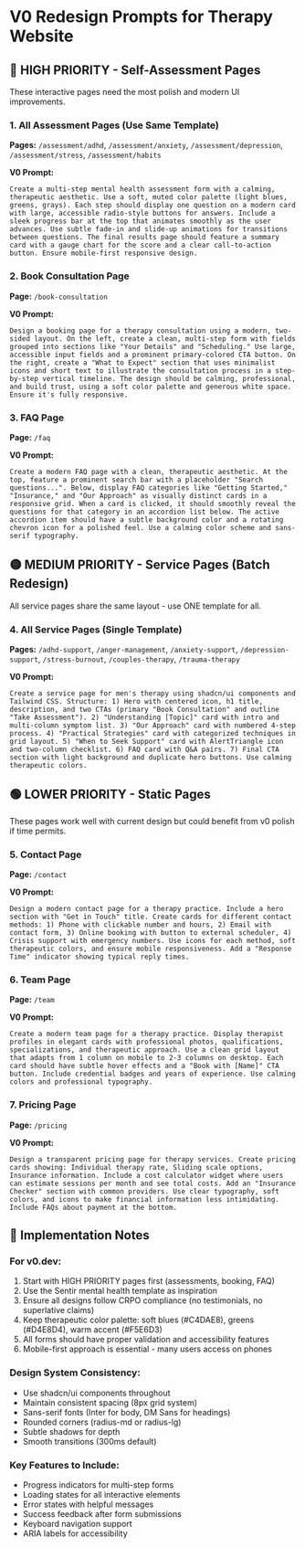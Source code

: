 # V0 Redesign Prompts for Therapy Website

## 🔴 HIGH PRIORITY - Self-Assessment Pages

These interactive pages need the most polish and modern UI improvements.

### 1. **All Assessment Pages** (Use Same Template)
**Pages:** `/assessment/adhd`, `/assessment/anxiety`, `/assessment/depression`, `/assessment/stress`, `/assessment/habits`

**V0 Prompt:**
```
Create a multi-step mental health assessment form with a calming, therapeutic aesthetic. Use a soft, muted color palette (light blues, greens, grays). Each step should display one question on a modern card with large, accessible radio-style buttons for answers. Include a sleek progress bar at the top that animates smoothly as the user advances. Use subtle fade-in and slide-up animations for transitions between questions. The final results page should feature a summary card with a gauge chart for the score and a clear call-to-action button. Ensure mobile-first responsive design.
```

### 2. **Book Consultation Page**
**Page:** `/book-consultation`

**V0 Prompt:**
```
Design a booking page for a therapy consultation using a modern, two-sided layout. On the left, create a clean, multi-step form with fields grouped into sections like "Your Details" and "Scheduling." Use large, accessible input fields and a prominent primary-colored CTA button. On the right, create a "What to Expect" section that uses minimalist icons and short text to illustrate the consultation process in a step-by-step vertical timeline. The design should be calming, professional, and build trust, using a soft color palette and generous white space. Ensure it's fully responsive.
```

### 3. **FAQ Page**
**Page:** `/faq`

**V0 Prompt:**
```
Create a modern FAQ page with a clean, therapeutic aesthetic. At the top, feature a prominent search bar with a placeholder "Search questions...". Below, display FAQ categories like "Getting Started," "Insurance," and "Our Approach" as visually distinct cards in a responsive grid. When a card is clicked, it should smoothly reveal the questions for that category in an accordion list below. The active accordion item should have a subtle background color and a rotating chevron icon for a polished feel. Use a calming color scheme and sans-serif typography.
```

## 🟡 MEDIUM PRIORITY - Service Pages (Batch Redesign)

All service pages share the same layout - use ONE template for all.

### 4. **All Service Pages** (Single Template)
**Pages:** `/adhd-support`, `/anger-management`, `/anxiety-support`, `/depression-support`, `/stress-burnout`, `/couples-therapy`, `/trauma-therapy`

**V0 Prompt:**
```
Create a service page for men's therapy using shadcn/ui components and Tailwind CSS. Structure: 1) Hero with centered icon, h1 title, description, and two CTAs (primary "Book Consultation" and outline "Take Assessment"). 2) "Understanding [Topic]" card with intro and multi-column symptom list. 3) "Our Approach" card with numbered 4-step process. 4) "Practical Strategies" card with categorized techniques in grid layout. 5) "When to Seek Support" card with AlertTriangle icon and two-column checklist. 6) FAQ card with Q&A pairs. 7) Final CTA section with light background and duplicate hero buttons. Use calming therapeutic colors.
```

## 🟢 LOWER PRIORITY - Static Pages

These pages work well with current design but could benefit from v0 polish if time permits.

### 5. **Contact Page**
**Page:** `/contact`

**V0 Prompt:**
```
Design a modern contact page for a therapy practice. Include a hero section with "Get in Touch" title. Create cards for different contact methods: 1) Phone with clickable number and hours, 2) Email with contact form, 3) Online booking with button to external scheduler, 4) Crisis support with emergency numbers. Use icons for each method, soft therapeutic colors, and ensure mobile responsiveness. Add a "Response Time" indicator showing typical reply times.
```

### 6. **Team Page**
**Page:** `/team`

**V0 Prompt:**
```
Create a modern team page for a therapy practice. Display therapist profiles in elegant cards with professional photos, qualifications, specializations, and therapeutic approach. Use a clean grid layout that adapts from 1 column on mobile to 2-3 columns on desktop. Each card should have subtle hover effects and a "Book with [Name]" CTA button. Include credential badges and years of experience. Use calming colors and professional typography.
```

### 7. **Pricing Page**
**Page:** `/pricing`

**V0 Prompt:**
```
Design a transparent pricing page for therapy services. Create pricing cards showing: Individual therapy rate, Sliding scale options, Insurance information. Include a cost calculator widget where users can estimate sessions per month and see total costs. Add an "Insurance Checker" section with common providers. Use clear typography, soft colors, and icons to make financial information less intimidating. Include FAQs about payment at the bottom.
```

## 📝 Implementation Notes

### For v0.dev:
1. Start with HIGH PRIORITY pages first (assessments, booking, FAQ)
2. Use the Sentir mental health template as inspiration
3. Ensure all designs follow CRPO compliance (no testimonials, no superlative claims)
4. Keep therapeutic color palette: soft blues (#C4DAE8), greens (#D4E8D4), warm accent (#F5E6D3)
5. All forms should have proper validation and accessibility features
6. Mobile-first approach is essential - many users access on phones

### Design System Consistency:
- Use shadcn/ui components throughout
- Maintain consistent spacing (8px grid system)
- Sans-serif fonts (Inter for body, DM Sans for headings)
- Rounded corners (radius-md or radius-lg)
- Subtle shadows for depth
- Smooth transitions (300ms default)

### Key Features to Include:
- Progress indicators for multi-step forms
- Loading states for all interactive elements
- Error states with helpful messages
- Success feedback after form submissions
- Keyboard navigation support
- ARIA labels for accessibility